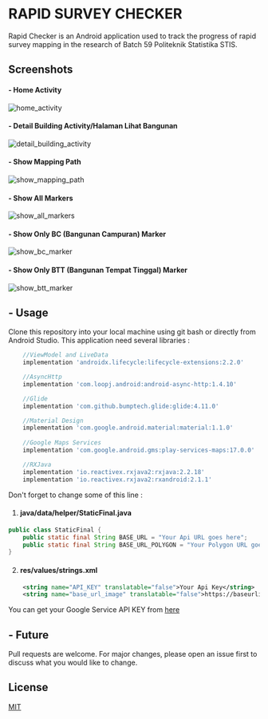 # RAPID SURVEY CHECKER

Rapid Checker is an Android application used to track the progress of rapid survey mapping in the research of Batch 59 Politeknik Statistika STIS.

## Screenshots
#### - Home Activity
![home_activity](http://i.ibb.co/TTr7tMp/home.png)

#### - Detail Building Activity/Halaman Lihat Bangunan
![detail_building_activity](http://i.ibb.co/s23WWDQ/halaman-bangunan.png)

#### - Show Mapping Path
![show_mapping_path](http://i.ibb.co/17MzZVx/lihat-jalur-mapping.png)

#### - Show All Markers
![show_all_markers](http://i.ibb.co/hdTWM6z/lihat-semua-titik-mapping.png)

#### - Show Only BC (Bangunan Campuran) Marker
![show_bc_marker](http://i.ibb.co/xg7JJLJ/lihat-bangunan-campuran.png)

#### - Show Only BTT (Bangunan Tempat Tinggal) Marker
![show_btt_marker](http://i.ibb.co/Zz8w9hz/lihat-bangunan-tempat-tinggal.png)

## - Usage
Clone this repository into your local machine using git bash or directly from Android Studio. 
This application need several libraries :
``` gradle
    //ViewModel and LiveData
    implementation 'androidx.lifecycle:lifecycle-extensions:2.2.0'

    //AsyncHttp
    implementation 'com.loopj.android:android-async-http:1.4.10'

    //Glide
    implementation 'com.github.bumptech.glide:glide:4.11.0'

    //Material Design
    implementation 'com.google.android.material:material:1.1.0'
    
    //Google Maps Services
    implementation 'com.google.android.gms:play-services-maps:17.0.0'

    //RXJava
    implementation 'io.reactivex.rxjava2:rxjava:2.2.18'
    implementation 'io.reactivex.rxjava2:rxandroid:2.1.1'
```

Don't forget to change some of this line :
1. #### java/data/helper/StaticFinal.java
``` java
public class StaticFinal {
    public static final String BASE_URL = "Your Api URL goes here";
    public static final String BASE_URL_POLYGON = "Your Polygon URL goes here";
}
```

2. #### res/values/strings.xml
```` xml
    <string name="API_KEY" translatable="false">Your Api Key</string>
    <string name="base_url_image" translatable="false">https://baseurlimage.com/%s.jpg</string>

```` 

You can get your Google Service API KEY from [here](https://console.cloud.google.com)

## - Future
Pull requests are welcome. For major changes, please open an issue first to discuss what you would like to change.


## License
[MIT](https://choosealicense.com/licenses/mit/)